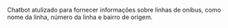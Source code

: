 Chatbot atulizado para fornecer informações sobre linhas de onibus, como nome da linha, número da linha e bairro de origem.
